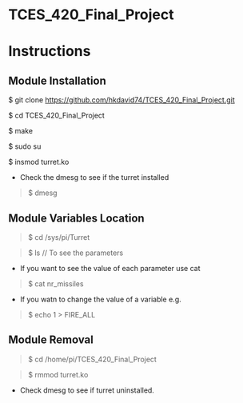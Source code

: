 # TCES_420_Final_Project

# Instructions
## Module Installation
 $ git clone https://github.com/hkdavid74/TCES_420_Final_Project.git

 $ cd TCES_420_Final_Project

 $ make

 $ sudo su

 $ insmod turret.ko

* Check the dmesg to see if the turret installed
> $ dmesg

## Module Variables Location
> $ cd /sys/pi/Turret

> $ ls // To see the parameters
* If you want to see the value of each parameter use cat
> $ cat nr_missiles
* If you watn to change the value of a variable e.g.
> $ echo 1 > FIRE_ALL

## Module Removal
> $ cd /home/pi/TCES_420_Final_Project

> $ rmmod turret.ko
* Check dmesg to see if turret uninstalled.
